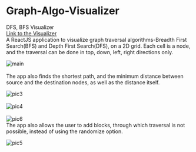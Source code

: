 # Graph-Algo-Visualizer
DFS, BFS Visualizer <br/>
[Link to the Visualizer](https://graph-algo-visualizer-lat.netlify.app/)  
A ReactJS application to visualize graph traversal algorithms-Breadth First Search(BFS) and Depth First Search(DFS), on a 2D grid. Each cell is a node, and the traversal can be done in top, down, left, right directions only.

![main](https://user-images.githubusercontent.com/87132174/156872624-7cac6b32-d820-4374-b1bb-2fda350225ec.jpg)  
<br />
The app also finds the shortest path, and the minimum distance between source and the destination nodes, as well as the distance itself.   

![pic3](https://user-images.githubusercontent.com/87132174/156872869-7c05e537-8788-4481-a2fb-264158542017.jpg)  
<br />
![pic4](https://user-images.githubusercontent.com/87132174/156873224-cf850bdb-39e8-4bd4-8550-ea712934c6a5.jpg)  
<br />
![pic6](https://user-images.githubusercontent.com/87132174/156873268-d515ae55-bf09-436b-94a5-6d175dcc471f.jpg)
<br />
The app also allows the user to add blocks, through which traversal is not possible, instead of using the randomize option.

![pic5](https://user-images.githubusercontent.com/87132174/156873200-b0996aba-d116-4470-b790-97606b6e5050.jpg)
